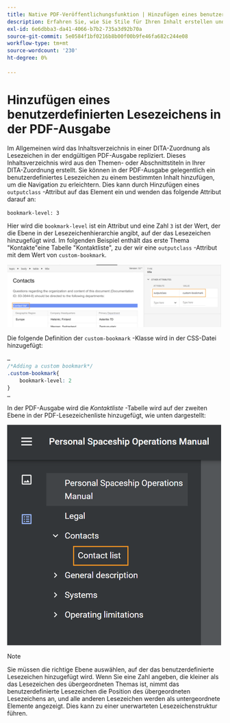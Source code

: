 ```yaml
---
title: Native PDF-Veröffentlichungsfunktion | Hinzufügen eines benutzerdefinierten Lesezeichens in der PDF-Ausgabe
description: Erfahren Sie, wie Sie Stile für Ihren Inhalt erstellen und Stile erstellen.
exl-id: 6e6dbba3-da41-4066-b7b2-735a3d92b70a
source-git-commit: 5e0584f1bf0216b8b00f00b9fe46fa682c244e08
workflow-type: tm+mt
source-wordcount: '230'
ht-degree: 0%

---
```


# Hinzufügen eines benutzerdefinierten Lesezeichens in der PDF-Ausgabe

Im Allgemeinen wird das Inhaltsverzeichnis in einer DITA-Zuordnung als Lesezeichen in der endgültigen PDF-Ausgabe repliziert. Dieses Inhaltsverzeichnis wird aus den Themen- oder Abschnittstiteln in Ihrer DITA-Zuordnung erstellt. Sie können in der PDF-Ausgabe gelegentlich ein benutzerdefiniertes Lesezeichen zu einem bestimmten Inhalt hinzufügen, um die Navigation zu erleichtern. Dies kann durch Hinzufügen eines `outputclass` -Attribut auf das Element ein und wenden das folgende Attribut darauf an:

`bookmark-level: 3`

Hier wird die `bookmark-level` ist ein Attribut und eine Zahl `3` ist der Wert, der die Ebene in der Lesezeichenhierarchie angibt, auf der das Lesezeichen hinzugefügt wird. Im folgenden Beispiel enthält das erste Thema &quot;Kontakte&quot;eine Tabelle &quot;Kontaktliste&quot;, zu der wir eine `outputclass` -Attribut mit dem Wert von `custom-bookmark`.


<img src="./assets/custom-bookmark-attribute.png" width="500">

Die folgende Definition der `custom-bookmark` -Klasse wird in der CSS-Datei hinzugefügt:

```css
…
/*Adding a custom bookmark*/
.custom-bookmark{
    bookmark-level: 2
}
…
```

In der PDF-Ausgabe wird die *Kontaktliste* -Tabelle wird auf der zweiten Ebene in der PDF-Lesezeichenliste hinzugefügt, wie unten dargestellt:

<img src="./assets/custom-bookmark-in-pdf-output.png" width="500">

>[!NOTE]
>
>Sie müssen die richtige Ebene auswählen, auf der das benutzerdefinierte Lesezeichen hinzugefügt wird. Wenn Sie eine Zahl angeben, die kleiner als das Lesezeichen des übergeordneten Themas ist, nimmt das benutzerdefinierte Lesezeichen die Position des übergeordneten Lesezeichens an, und alle anderen Lesezeichen werden als untergeordnete Elemente angezeigt. Dies kann zu einer unerwarteten Lesezeichenstruktur führen.
